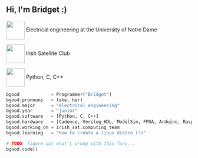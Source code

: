 <h2> Hi, I'm Bridget :)</h2>
<p><img align='center' src="https://media.giphy.com/media/tT2FEbKu63KxdFubmY/giphy.gif" width="50"> Electrical engineering at the University of Notre Dame</p>
<p><img align='center' src="https://media.giphy.com/media/XqSn4oWllPHzL0ldmn/giphy.gif" width="50"> Irish Satellite Club</p>
<p><img align='center' src="https://media.giphy.com/media/LMt9638dO8dftAjtco/giphy.gif" width="50"> Python, C, C++</p>

```Python
bgood            = Programmer("Bridget")
bgood.pronouns   = (she, her)
bgood.major      = "electrical engineering"
bgood.year       = "junior"
bgood.software   = [Python, C, C++]
bgood.hardware   = [Cadence, Verilog_HDL, ModelSim, FPGA, Arduino, Raspberry_Pi]
bgood.working_on = irish_sat.computing_team
bgood.learning   = "how to create a linux distro (!)"

# TODO: figure out what's wrong with this func...
bgood.code()
```



